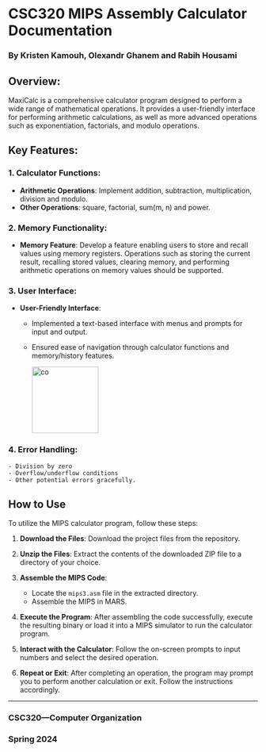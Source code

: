 # CSC320 MIPS Assembly Calculator Documentation

### By Kristen Kamouh, Olexandr Ghanem and Rabih Housami

## Overview:
MaxiCalc is a comprehensive calculator program designed to perform a wide range of mathematical operations. It provides a user-friendly interface for performing arithmetic calculations, as well as more advanced operations such as exponentiation, factorials, and modulo operations.

## Key Features:

### 1. Calculator Functions:
- **Arithmetic Operations**: Implement addition, subtraction, multiplication, division and modulo.
- **Other Operations**: square, factorial, sum(m, n) and power.

### 2. Memory Functionality:
- **Memory Feature**: Develop a feature enabling users to store and recall values using memory registers. Operations such as storing the current result, recalling stored values, clearing memory, and performing arithmetic operations on memory values should be supported.

### 3. User Interface:
- **User-Friendly Interface**: 
  - Implemented a text-based interface with menus and prompts for input and output.
  - Ensured ease of navigation through calculator functions and memory/history features.
 
    <img width="134" alt="co" src="https://github.com/kristenkamouh/MaxiCalc/assets/63672174/b46b6cfb-ad66-411e-93f6-1972a4ab3cab">


### 4. Error Handling:
    - Division by zero
    - Overflow/underflow conditions
    - Other potential errors gracefully.


 
## How to Use

To utilize the MIPS calculator program, follow these steps:

1. **Download the Files**: Download the project files from the repository.

2. **Unzip the Files**: Extract the contents of the downloaded ZIP file to a directory of your choice.

3. **Assemble the MIPS Code**:
   - Locate the `mips3.asm` file in the extracted directory.
   - Assemble the MIPS in MARS.

4. **Execute the Program**: After assembling the code successfully, execute the resulting binary or load it into a MIPS simulator to run the calculator program.

5. **Interact with the Calculator**: Follow the on-screen prompts to input numbers and select the desired operation.

6. **Repeat or Exit**: After completing an operation, the program may prompt you to perform another calculation or exit. Follow the instructions accordingly.
   
    
---

### CSC320—Computer Organization
### Spring 2024

